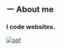 ## ー About me
### I code websites. 

[![oof](https://github-readme-stats.vercel.app/api?username=lichking112)](https://github.com/anuraghazra/github-readme-stats)
